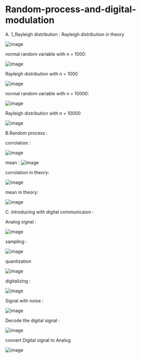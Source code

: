 # Random-process-and-digital-modulation
A. 1_Rayleigh distribution :
Rayleigh distribution in theory

![image](https://github.com/erfanmookhtari/Random-process-and-digital-modulation/assets/156583460/876b2876-0b20-4f9c-808c-ed33af943685)

normal random variable with n = 1000:

![image](https://github.com/erfanmookhtari/Random-process-and-digital-modulation/assets/156583460/fc712266-4850-456a-b258-95ad2dfbdb8d)

Rayleigh distribution with n = 1000 

![image](https://github.com/erfanmookhtari/Random-process-and-digital-modulation/assets/156583460/0a381436-31c5-4d10-af34-b99a63860435) 

normal random variable with n = 10000:

![image](https://github.com/erfanmookhtari/Random-process-and-digital-modulation/assets/156583460/d357c918-a628-4e1f-8a45-2e1ad97a224b)

Rayleigh distribution with n = 10000 

![image](https://github.com/erfanmookhtari/Random-process-and-digital-modulation/assets/156583460/24fc4ea8-3f6a-4fd3-8553-c5e90d81c8bb)


B.Random process :

corrolation :

![image](https://github.com/erfanmookhtari/Random-process-and-digital-modulation/assets/156583460/1b4d4784-67d3-4b82-aa24-8ce7730f45bc)


mean :
![image](https://github.com/erfanmookhtari/Random-process-and-digital-modulation/assets/156583460/e8736db5-4451-44b8-b2d9-3bedd3e3246c)


corrolation in theory:

![image](https://github.com/erfanmookhtari/Random-process-and-digital-modulation/assets/156583460/66c7633e-6a4c-4f77-b399-c3adb806cbaf)



mean in theory:

![image](https://github.com/erfanmookhtari/Random-process-and-digital-modulation/assets/156583460/ec4dbe18-2d06-4266-81cb-92bcad0be9d5)



C. introducing with digital communicaion :

Analog signal :


![image](https://github.com/erfanmookhtari/Random-process-and-digital-modulation/assets/156583460/a87d4d9a-0fc4-4c82-8b99-05e481656b4b)


sampling :

![image](https://github.com/erfanmookhtari/Random-process-and-digital-modulation/assets/156583460/84b3b7a4-64af-489e-996d-39ddb45461da)

quantization

![image](https://github.com/erfanmookhtari/Random-process-and-digital-modulation/assets/156583460/52fdb73e-a8e2-4e83-84cb-3603939fad47)


digitalizing :


![image](https://github.com/erfanmookhtari/Random-process-and-digital-modulation/assets/156583460/b6159d61-9687-4c18-bbfd-379f4b72769b)



Signal with noise :

![image](https://github.com/erfanmookhtari/Random-process-and-digital-modulation/assets/156583460/ef952159-0537-464a-873c-54e062959aa3)


Decode the digital signal :

![image](https://github.com/erfanmookhtari/Random-process-and-digital-modulation/assets/156583460/ff2af713-a803-41ae-8786-0947a990b96b)


convert Digital signal to Analog

![image](https://github.com/erfanmookhtari/Random-process-and-digital-modulation/assets/156583460/0297d4e6-c9c9-4754-ad94-508c5314f4ac)











